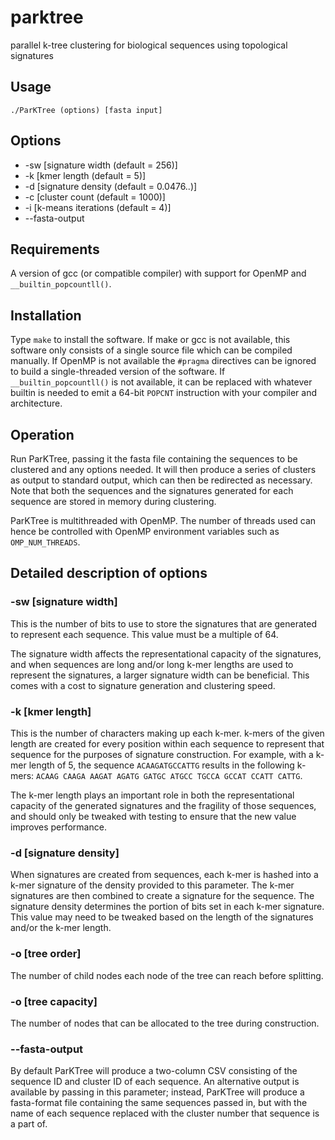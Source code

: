 # parktree
parallel k-tree clustering for biological sequences using topological signatures 

## Usage
`./ParKTree (options) [fasta input]`

## Options
* -sw [signature width (default = 256)]
* -k [kmer length (default = 5)]
* -d [signature density (default = 0.0476..)]
* -c [cluster count (default = 1000)]
* -i [k-means iterations (default = 4)]
* --fasta-output

## Requirements

A version of gcc (or compatible compiler) with support for OpenMP and `__builtin_popcountll()`. 

## Installation

Type `make` to install the software. If make or gcc is not available, this software only consists of a single source file which can be compiled manually. If OpenMP is not available the `#pragma` directives can be ignored to build a single-threaded version of the software. If `__builtin_popcountll()` is not available, it can be replaced with whatever builtin is needed to emit a 64-bit `POPCNT` instruction with your compiler and architecture.

## Operation

Run ParKTree, passing it the fasta file containing the sequences to be clustered and any options needed. It will then produce a series of clusters as output to standard output, which can then be redirected as necessary. Note that both the sequences and the signatures generated for each sequence are stored in memory during clustering.

ParKTree is multithreaded with OpenMP. The number of threads used can hence be controlled with OpenMP environment variables such as `OMP_NUM_THREADS`.

## Detailed description of options

### -sw [signature width]

This is the number of bits to use to store the signatures that are generated to represent each sequence. This value must be a multiple of 64.

The signature width affects the representational capacity of the signatures, and when sequences are long and/or long k-mer lengths are used to represent the signatures, a larger signature width can be beneficial. This comes with a cost to signature generation and clustering speed.

### -k [kmer length]

This is the number of characters making up each k-mer. k-mers of the given length are created for every position within each sequence to represent that sequence for the purposes of signature construction. For example, with a k-mer length of 5, the sequence `ACAAGATGCCATTG` results in the following k-mers: `ACAAG CAAGA AAGAT AGATG GATGC ATGCC TGCCA GCCAT CCATT CATTG`.

The k-mer length plays an important role in both the representational capacity of the generated signatures and the fragility of those sequences, and should only be tweaked with testing to ensure that the new value improves performance.

### -d [signature density]

When signatures are created from sequences, each k-mer is hashed into a k-mer signature of the density provided to this parameter. The k-mer signatures are then combined to create a signature for the sequence. The signature density determines the portion of bits set in each k-mer signature. This value may need to be tweaked based on the length of the signatures and/or the k-mer length.

### -o [tree order]

The number of child nodes each node of the tree can reach before splitting.

### -o [tree capacity]

The number of nodes that can be allocated to the tree during construction.

### --fasta-output

By default ParKTree will produce a two-column CSV consisting of the sequence ID and cluster ID of each sequence. An alternative output is available by passing in this parameter; instead, ParKTree will produce a fasta-format file containing the same sequences passed in, but with the name of each sequence replaced with the cluster number that sequence is a part of.
